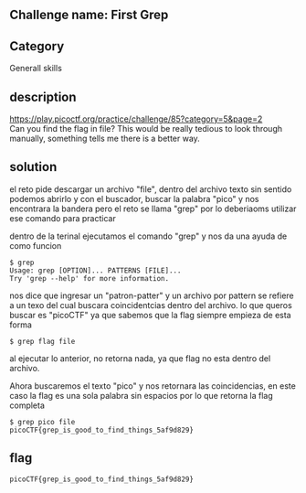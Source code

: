 ## Challenge name: First Grep

## Category
Generall skills

## description  
https://play.picoctf.org/practice/challenge/85?category=5&page=2  
Can you find the flag in file? This would be really tedious to look through manually, something tells me there is a better way.


## solution
el reto pide descargar un archivo "file", dentro del archivo texto sin sentido
podemos abrirlo y con el buscador,  buscar la palabra "pico" y nos encontrara la bandera
pero el reto se llama "grep" por lo deberiaoms utilizar ese comando para practicar

dentro de la terinal ejecutamos el comando "grep" y nos da una ayuda de como funcion
```
$ grep
Usage: grep [OPTION]... PATTERNS [FILE]...
Try 'grep --help' for more information.
```
nos dice que ingresar un "patron-patter" y un archivo
por pattern se refiere a un texo del cual buscara coincidentcias dentro del archivo.
lo que queros buscar es "picoCTF" ya que sabemos que la flag siempre empieza de esta forma
```
$ grep flag file
```
al ejecutar lo anterior, no retorna nada, ya que flag no esta dentro del archivo.

Ahora buscaremos el texto "pico" y nos retornara las coincidencias, en este caso la flag es una sola palabra sin espacios por lo que retorna la flag completa
```
$ grep pico file
picoCTF{grep_is_good_to_find_things_5af9d829}

```


## flag
```
picoCTF{grep_is_good_to_find_things_5af9d829}
```